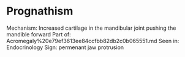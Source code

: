 # Prognathism

Mechanism: Increased cartilage in the mandibular joint pushing the mandible forward
Part of: Acromegaly%20e79ef3613ee84ccfbb82db2c0b065551.md
Seen in: Endocrinology
Sign: permenant jaw protrusion
